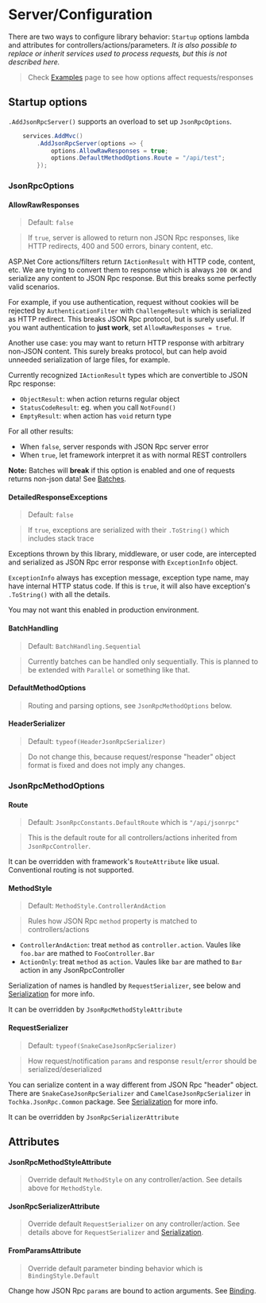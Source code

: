 # Server/Configuration

There are two ways to configure library behavior: `Startup` options lambda and attributes for controllers/actions/parameters.
*It is also possible to replace or inherit services used to process requests, but this is not described here.*

> Check [Examples](examples.md) page to see how options affect requests/responses

## Startup options

`.AddJsonRpcServer()` supports an overload to set up `JsonRpcOptions`.

```cs
    services.AddMvc()
        .AddJsonRpcServer(options => {
            options.AllowRawResponses = true;
            options.DefaultMethodOptions.Route = "/api/test";
        });
```

### JsonRpcOptions

#### AllowRawResponses

> Default: `false`

> If `true`, server is allowed to return non JSON Rpc responses, like HTTP redirects, 400 and 500 errors, binary content, etc.

ASP.Net Core actions/filters return `IActionResult` with HTTP code, content, etc.
We are trying to convert them to response which is always `200 OK` and serialize any content to JSON Rpc response.
But this breaks some perfectly valid scenarios.

For example, if you use authentication, request without cookies will be rejected by `AuthenticationFilter` with `ChallengeResult` which is serialized as
HTTP redirect. This breaks JSON Rpc protocol, but is surely useful. If you want authentication to **just work**, set `AllowRawResponses = true`.

Another use case: you may want to return HTTP response with arbitrary non-JSON content. This surely breaks protocol,
but can help avoid unneeded serialization of large files, for example.

Currently recognized `IActionResult` types which are convertible to JSON Rpc response:

* `ObjectResult`: when action returns regular object
* `StatusCodeResult`: eg. when you call `NotFound()`
* `EmptyResult`: when action has `void` return type

For all other results:

* When `false`, server responds with JSON Rpc server error
* When `true`, let framework interpret it as with normal REST controllers

**Note:** Batches will **break** if this option is enabled and one of requests returns non-json data! See [Batches](batches.md).

#### DetailedResponseExceptions

> Default: `false`

> If `true`, exceptions are serialized with their `.ToString()` which includes stack trace

Exceptions thrown by this library, middleware, or user code, are intercepted and serialized as JSON Rpc error response with `ExceptionInfo` object.

`ExceptionInfo` always has exception message, exception type name, may have internal HTTP status code.
If this is `true`, it will also have exception's `.ToString()` with all the details.

You may not want this enabled in production environment.

#### BatchHandling

> Default: `BatchHandling.Sequential`

> Currently batches can be handled only sequentially. This is planned to be extended with `Parallel` or something like that.

#### DefaultMethodOptions

> Routing and parsing options, see `JsonRpcMethodOptions` below.

#### HeaderSerializer

> Default: `typeof(HeaderJsonRpcSerializer)`

> Do not change this, because request/response "header" object format is fixed and does not imply any changes.

### JsonRpcMethodOptions

#### Route

> Default: `JsonRpcConstants.DefaultRoute` which is `"/api/jsonrpc"`

> This is the default route for all controllers/actions inherited from `JsonRpcController`.

It can be overridden with framework's `RouteAttribute` like usual. Conventional routing is not supported.

#### MethodStyle

> Default: `MethodStyle.ControllerAndAction`

> Rules how JSON Rpc `method` property is matched to controllers/actions

* `ControllerAndAction`: treat `method` as `controller.action`. Vaules like `foo.bar` are mathed to `FooController.Bar`
* `ActionOnly`: treat `method` as `action`. Vaules like `bar` are mathed to `Bar` action in any JsonRpcController

Serialization of names is handled by `RequestSerializer`, see below and [Serialization](serialization.md) for more info.

It can be overridden by `JsonRpcMethodStyleAttribute`

#### RequestSerializer

> Default: `typeof(SnakeCaseJsonRpcSerializer)`

> How request/notification `params` and response `result`/`error` should be serialized/deserialized

You can serialize content in a way different from JSON Rpc "header" object.
There are `SnakeCaseJsonRpcSerializer` and `CamelCaseJsonRpcSerializer` in `Tochka.JsonRpc.Common` package.
See [Serialization](serialization.md) for more info.

It can be overridden by `JsonRpcSerializerAttribute`


## Attributes

#### JsonRpcMethodStyleAttribute

> Override default `MethodStyle` on any controller/action. See details above for `MethodStyle`.

#### JsonRpcSerializerAttribute

> Override default `RequestSerializer` on any controller/action. See details above for `RequestSerializer` and [Serialization](serialization.md).

#### FromParamsAttribute

> Override default parameter binding behavior which is `BindingStyle.Default`

Change how JSON Rpc `params` are bound to action arguments. See [Binding](binding.md).
